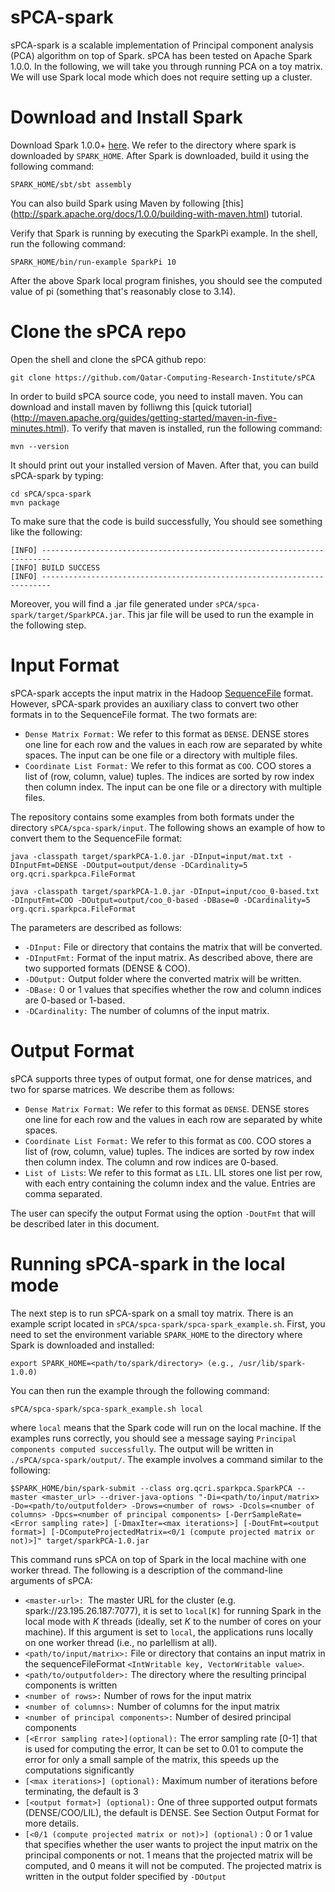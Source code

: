 sPCA-spark
===========

sPCA-spark is a scalable implementation of Principal component analysis (PCA) algorithm on top of Spark. sPCA has been tested on Apache Spark 1.0.0. In the following, we will take you through running PCA on a toy matrix. We will use Spark local mode which does not require setting up a cluster.

Download and Install Spark
==========================

Download  Spark 1.0.0+ [here](https://spark.apache.org/downloads.html). We refer to the directory where spark is downloaded by `SPARK_HOME`. After Spark is downloaded, build it using the following command:
```
SPARK_HOME/sbt/sbt assembly
```

You can also build Spark using Maven by following [this] (http://spark.apache.org/docs/1.0.0/building-with-maven.html) tutorial.

Verify that Spark is running by executing the SparkPi example. In the shell, run the following command:
```
SPARK_HOME/bin/run-example SparkPi 10
```
After the above Spark local program finishes, you should see the computed value of pi (something that's reasonably close to 3.14).

Clone the sPCA repo
==========================
Open the shell and clone the sPCA github repo:
```
git clone https://github.com/Qatar-Computing-Research-Institute/sPCA
```
In order to build sPCA source code, you need to install maven. You can download and install maven by folliwng this [quick tutorial] (http://maven.apache.org/guides/getting-started/maven-in-five-minutes.html). To verify that maven is installed, run the following 
command:
```
mvn --version
```
It should print out your installed version of Maven. After that, you can build sPCA-spark by typing:

```
cd sPCA/spca-spark
mvn package
```
To make sure that the code is build successfully, You should see something like the following:
```
[INFO] ------------------------------------------------------------------------
[INFO] BUILD SUCCESS
[INFO] ------------------------------------------------------------------------
```
Moreover, you will find a .jar file generated under `sPCA/spca-spark/target/SparkPCA.jar`. This jar file will be used to run the example in the following step.

Input Format
=====================================
sPCA-spark accepts the input matrix in the Hadoop [SequenceFile](http://hadoop.apache.org/docs/r2.6.0/api/org/apache/hadoop/io/SequenceFile.html) format. However, sPCA-spark provides an auxiliary class to convert two other formats in to the SequenceFile format. The two formats are:
- `Dense Matrix Format:` We refer to this format as `DENSE`. DENSE stores one line for each row and the values in each row are separated by white spaces. The input can be one file or a directory with multiple files.
- `Coordinate List Format:` We refer to this format as `COO`. COO stores a list of (row, column, value) tuples. The indices are sorted by row index then column index. The input can be one file or a directory with multiple files.

The repository contains some examples from both formats under the directory `sPCA/spca-spark/input`. The following shows an example of how to convert them to the SequenceFile format:
```
java -classpath target/sparkPCA-1.0.jar -DInput=input/mat.txt -DInputFmt=DENSE -DOutput=output/dense -DCardinality=5 org.qcri.sparkpca.FileFormat

java -classpath target/sparkPCA-1.0.jar -DInput=input/coo_0-based.txt -DInputFmt=COO -DOutput=output/coo_0-based -DBase=0 -DCardinality=5 org.qcri.sparkpca.FileFormat
```
The parameters are described as follows:
- `-DInput:` File or directory that contains the matrix that will be converted.
- `-DInputFmt:` Format of the input matrix. As described above, there are two supported formats (DENSE & COO).
- `-DOutput:` Output folder where the converted matrix will be written.
- `-DBase:` 0 or 1 values that specifies whether the row and column indices are 0-based or 1-based.
- `-DCardinality:` The number of columns of the input matrix.


Output Format
=====================================
sPCA supports three types of output format, one for dense matrices, and two for sparse matrices. We describe them as follows:
- `Dense Matrix Format:` We refer to this format as `DENSE`. DENSE stores one line for each row and the values in each row are separated by white spaces. 
- `Coordinate List Format:` We refer to this format as `COO`. COO stores a list of (row, column, value) tuples. The indices are sorted by row index then column index. The column and row indices are 0-based.
- `List of Lists`:  We refer to this format as `LIL`. LIL stores one list per row, with each entry containing the column index and the value. Entries are comma separated.
 
The user can specify the output Format using the option `-DoutFmt` that will be described later in this document.

Running sPCA-spark in the local mode
=====================================
The next step is to run sPCA-spark on a small toy matrix. There is an example script located in `sPCA/spca-spark/spca-spark_example.sh`. First, you need to set the environment variable `SPARK_HOME` to the directory where Spark is downloaded and installed:
```
export SPARK_HOME=<path/to/spark/directory> (e.g., /usr/lib/spark-1.0.0)
```
You can then run the example through the following command:
```
sPCA/spca-spark/spca-spark_example.sh local
```
where `local` means that the Spark code will run on the local machine. If the examples runs correctly, you should see a message saying `Principal components computed successfully`. The output will be written in `./sPCA/spca-spark/output/`.
The example involves a command similar to the following:
```
$SPARK_HOME/bin/spark-submit --class org.qcri.sparkpca.SparkPCA --master <master_url> --driver-java-options "-Di=<path/to/input/matrix> -Do=<path/to/outputfolder> -Drows=<number of rows> -Dcols=<number of columns> -Dpcs=<number of principal components> [-DerrSampleRate=<Error sampling rate>] [-DmaxIter=<max iterations>] [-DoutFmt=<output format>] [-DComputeProjectedMatrix=<0/1 (compute projected matrix or not)>]" target/sparkPCA-1.0.jar 
```
This command runs sPCA on top of Spark in the local machine with one worker thread. The following is a description of the command-line arguments of sPCA:
- `<master-url>: `The master URL for the cluster (e.g. spark://23.195.26.187:7077), it is set to `local[K]` for running Spark in the local mode with *K* threads (ideally, set *K* to the number of cores on your machine). If this argument is set to `local`, the applications runs locally on one worker thread (i.e., no parlellism at all).
-	`<path/to/input/matrix>:` File or directory that contains an input matrix in the sequenceFileFormat `<IntWritable key, VectorWritable value>`.
-	`<path/to/outputfolder>:` The directory where the resulting principal components is written
-	`<number of rows>:` Number of rows for the input matrix 
-	`<number of columns>:` Number of columns for the input matrix 
-	`<number of principal components>:` Number of desired principal components 
-	`[<Error sampling rate>](optional):` The error sampling rate [0-1] that is used for computing the error, It can be set to 0.01 to compute the error for only a small sample of the matrix, this speeds up the computations significantly 
- `[<max iterations>] (optional):` Maximum number of iterations before terminating, the default is 3
- `[<output format>] (optional):` One of three supported output formats (DENSE/COO/LIL), the default is DENSE. See Section Output Format for more details.
- `[<0/1 (compute projected matrix or not)>] (optional)` :  0 or 1 value that specifies whether the user wants to project the input matrix on the principal components or not. 1 means that the projected matrix will be computed, and 0 means it will not be computed. The projected matrix is written in the output folder specified  by `-DOutput`
